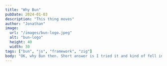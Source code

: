 ```yaml
---
title: "Why Bun"
pubDate: 2024-01-03
description: "This thing moves"
author: "Jonathan"
image:
  url: "/images/bun-logo.jpeg"
  alt: "bun-logo"
  height: 40
  width: 30
tags: ["bun", "js", "framework", "zig"]
body: "OK, why Bun then. Short answer is I tried it and kind of fell in love with it. It is wicked fast and feels well put together. I also like Zig, which is what Bun is written in. And liked Jarrod's answer on why it is so performant. Relentless profiling"
---
```

